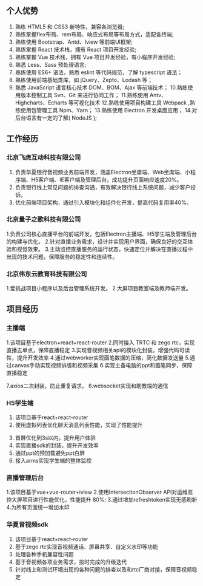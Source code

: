 


## 个人优势
1. 熟练 HTML5 和 CSS3 新特性，兼容各浏览器;
2. 熟练掌握flex布局、rem布局、响应式布局等布局方式，适配各终端;
3. 熟练使用 Bootstrap、Antd、Iview 等前端UI框架;
4. 熟练掌握 React 技术栈，拥有 React 项目开发经验;
5. 熟练掌握 Vue 技术栈，拥有 Vue 项目开发经验，有小程序开发经验;
6. 熟悉 Less、Sass 预处理语言;
7. 熟练使用 ES6+ 语法，熟悉 eslint 等代码规范，了解 typescript 语法；
8. 熟练使用前端基础类库，如 jQuery、Zepto、Lodash 等；
9. 熟悉 JavaScript 语言核心技术 DOM、BOM、Ajax 等前端技术；
10.熟练使用版本控制工具 Svn、Git 来进行协同工作；
11.熟练使用 Antv、Highcharts、Echarts 等可视化技术
12.熟练使用项目构建工具 Webpack ,熟练使用包管理工具 Npm、Yarn；
13.熟练使用 Electron 开发桌面应用；
14.对后台语言有一定的了解( NodeJS );


## 工作经历

### 北京飞虎互动科技有限公司
1. 负责华夏银行音视频业务前端开发，涵盖Electron坐席端、Web坐席端、小程序端、H5客户端、IE客户端及管理后台，成功提升页面响应速度20%。
2. 负责银行线上常见问题的排查沟通，有效解决银行线上系统问题，减少客户投诉。
3. 优化前端项目架构，通过引入模块化和组件化开发，提高代码复用率40%。

### 北京量子之歌科技有限公司
1.负责公司核心直播平台的前端开发，包括Electron主播端、H5学生端及管理后台的构建与优化。
2.针对直播业务需求，设计并实现用户界面，确保良好的交互体验和视觉效果。
3.主动监控直播服务的运行状态，快速定位并解决在直播过程中出现的技术问题，保障服务的稳定性和连续性。

### 北京伟东云教育科技有限公司
1.爱挑战项目小程序以及后台管理系统开发。
2.大屏项目教室端及教师端开发。

## 项目经历

### 主播端
1.该项目基于electron+react+react-router
2.同时接入 TRTC 和 zego rtc，实现直播去单点，保障直播稳定
3.实现音视频相关api的模块化封装，增强代码可读性，提升开发效率
4.通过webworker实现画笔数据的压缩，简化数据发送量
5.通过canvas手动实现视频排版和视频采集
6.实现主备电脑的ppt和画笔同步，保障直播稳定
<!-- 用多重手段保证ppt同步，1. -->
7.axios二次封装，防止重复请求。
8.websocket实现和助教端的通信
<!-- 对websocket的了解 -->
### H5学生端
1. 该项目基于react+react-router
2. 使用虚拟列表优化聊天消息列表性能，实现了性能提升
<!-- react-virtualized -->
3. 首屏优化到3s以内，提升用户体验
4. 实现直播sdk的封装，提升开发效率
5. 通过ppt的预加载避免ppt白屏
6. 接入arms实现学生端的整体监控

### 直播管理后台
1.该项目基于vue+vue-router+iview
2.使用IntersectionObserver API对运维监控大屏项目进行性能优化，性能提升 80%;
3.通过增加refreshtoken实现无感刷新
4.为所有页面统一增加水印

### 华夏音视频sdk
1. 该项目基于react+react-router
2. 基于zego rtc实现音视频通话、屏幕共享、自定义水印等功能
3. 处理各种手机兼容性问题
4. 基于音视频各项业务需求，按时完成的升级迭代
5. 针对线上和测试环境出现的各种问题的排查以及和rtc厂商对接，保障音视频稳定






























